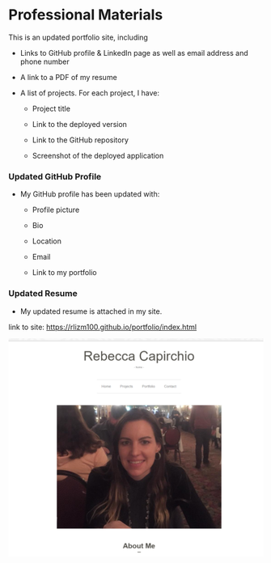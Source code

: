 # Professional Materials

This is an updated portfolio site, including 
* Links to GitHub profile & LinkedIn page as well as email address and phone number

* A link to a PDF of my resume

* A list of projects. For each project, I have:

  * Project title

  * Link to the deployed version

  * Link to the GitHub repository

  * Screenshot of the deployed application


### Updated GitHub Profile 

* My GitHub profile has been updated with: 

    * Profile picture

    * Bio

    * Location

    * Email

    * Link to my portfolio


### Updated Resume 

* My updated resume is attached in my site.


link to site: https://rlizm100.github.io/portfolio/index.html

![portfolio.png](https://github.com/rlizm100/portfolio/blob/master/portfolio.png)
